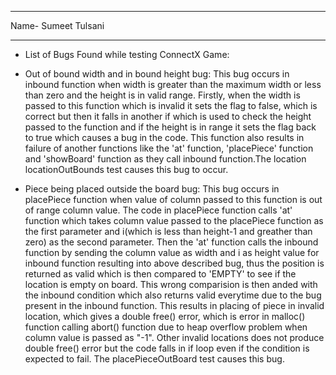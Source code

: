 ***************************
Name- Sumeet Tulsani
***************************

* List of Bugs Found while testing ConnectX Game:

- Out of bound width and in bound height bug:
  This bug occurs in inbound function when width is greater than the maximum width or less than zero and 
  the height is in valid range. Firstly, when the width is passed to this function which is invalid it 
  sets the flag to false, which is correct but then it falls in another if which is used to check the 
  height passed to the function and if the height is in range it sets the flag back to true which causes
  a bug in the code. This function also results in failure of another functions like the 'at' function, 
  'placePiece' function and 'showBoard' function as they call inbound function.The location locationOutBounds
  test causes this bug to occur.

- Piece being placed outside the board bug:
  This bug occurs in placePiece function when value of column passed to this function is out of range column
  value. The code in placePiece function calls 'at' function which takes column value passed to the placePiece 
  function as the first parameter and i(which is less than height-1 and greather than zero) as the second 
  parameter. Then the 'at' function calls the inbound function by sending the column value as width and i as 
  height value for inbound function resulting into above described bug, thus the position is returned as valid
  which is then compared to 'EMPTY' to see if the location is empty on board. This wrong comparision is then 
  anded with the inbound condition which also returns valid everytime due to the bug present in the inbound
  function. This results in placing of piece in invalid location, which gives a double free() error, which is
  error in malloc() function calling abort() function due to heap overflow problem when column value is passed 
  as "-1". Other invalid locations does not produce double free() error but the code falls in if loop even if
  the condition is expected to fail. The placePieceOutBoard test causes this bug.
  
